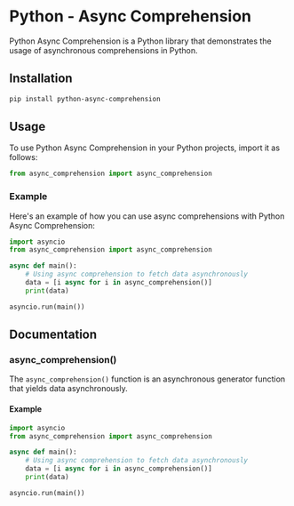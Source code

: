 # Python - Async Comprehension

Python Async Comprehension is a Python library that demonstrates the usage of asynchronous comprehensions in Python.

## Installation

```bash
pip install python-async-comprehension
```

## Usage

To use Python Async Comprehension in your Python projects, import it as follows:
```python
from async_comprehension import async_comprehension
```

### Example

Here's an example of how you can use async comprehensions with Python Async Comprehension:
```python
import asyncio
from async_comprehension import async_comprehension

async def main():
    # Using async comprehension to fetch data asynchronously
    data = [i async for i in async_comprehension()]
    print(data)

asyncio.run(main())
```

## Documentation

### async_comprehension()

The `async_comprehension()` function is an asynchronous generator function that yields data asynchronously.

#### Example
```python
import asyncio
from async_comprehension import async_comprehension

async def main():
    # Using async comprehension to fetch data asynchronously
    data = [i async for i in async_comprehension()]
    print(data)

asyncio.run(main())
```
